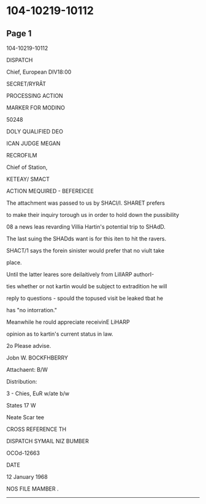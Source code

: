 # 104-10219-10112

## Page 1

104-10219-10112

DISPATCH

Chief, European DIV18:00

SECRET/RYRÂT

PROCESSING ACTION

MARKER FOR MODINO

50248

DOLY QUALIFIED DEO

ICAN JUDGE MEGAN

RECROFILM

Chief of Station,

KETEAY/ SMACT

ACTION MEQUIRED - BEFEREICEE

The attachment was passed to us by SHACI/I. SHARET prefers

to make their inquiry torough us in order to hold down the pussibility

08 a news leas revarding Villia Hartin's potential trip to SHAdD.

The last suing the SHADds want is for this iten to hit the ravers.

SHACT/1 says the forein sinister would prefer that no viult take

place.

Until the latter leares sore deilaitively from LillARP authorI-

ties whether or not kartin would be subject to extradition he will

reply to questions - spould the topused visit be leaked tbat he

has "no intorration."

Meanwhile he rould appreciate receivinE LiHARP

opinion as to kartin's current status in law.

2o Please advise.

Jobn W. BOCKFHBERRY

Attachaent: B/W

Distribution:

3 - Chies, EuR w/ate b/w

States 17 W

Neate Scar tee

CROSS REFERENCE TH

DISPATCH SYMAIL NIZ BUMBER

OCOd-12663

DATE

12 January 1968

NOS FILE MAMBER .

---

